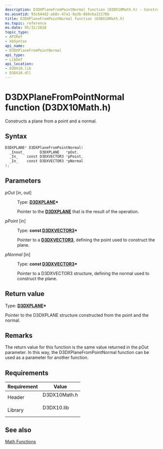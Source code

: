```yaml
---
description: D3DXPlaneFromPointNormal function (D3DX10Math.h) - Constructs a plane from a point and a normal.
ms.assetid: 93c644d2-ab8c-47a1-9a3b-8b9c6a13178b
title: D3DXPlaneFromPointNormal function (D3DX10Math.h)
ms.topic: reference
ms.date: 05/31/2018
topic_type: 
- APIRef
- kbSyntax
api_name: 
- D3DXPlaneFromPointNormal
api_type: 
- LibDef
api_location: 
- D3DX10.lib
- D3DX10.dll
---
```


# D3DXPlaneFromPointNormal function (D3DX10Math.h)

Constructs a plane from a point and a normal.

## Syntax


```C++
D3DXPLANE* D3DXPlaneFromPointNormal(
  _Inout_       D3DXPLANE   *pOut,
  _In_    const D3DXVECTOR3 *pPoint,
  _In_    const D3DXVECTOR3 *pNormal
);
```



## Parameters

<dl> <dt>

*pOut* \[in, out\]
</dt> <dd>

Type: **[**D3DXPLANE**](../direct3d9/d3dxplane.md)\***

Pointer to the [**D3DXPLANE**](d3d10-d3dxplane.md) that is the result of the operation.

</dd> <dt>

*pPoint* \[in\]
</dt> <dd>

Type: **const [**D3DXVECTOR3**](../direct3d9/d3dxvector3.md)\***

Pointer to a [**D3DXVECTOR3**](d3d10-d3dxvector3.md), defining the point used to construct the plane.

</dd> <dt>

*pNormal* \[in\]
</dt> <dd>

Type: **const [**D3DXVECTOR3**](../direct3d9/d3dxvector3.md)\***

Pointer to a D3DXVECTOR3 structure, defining the normal used to construct the plane.

</dd> </dl>

## Return value

Type: **[**D3DXPLANE**](../direct3d9/d3dxplane.md)\***

Pointer to the D3DXPLANE structure constructed from the point and the normal.

## Remarks

The return value for this function is the same value returned in the pOut parameter. In this way, the D3DXPlaneFromPointNormal function can be used as a parameter for another function.

## Requirements



| Requirement | Value |
|--------------------|-----------------------------------------------------------------------------------------|
| Header<br/>  | <dl> <dt>D3DX10Math.h</dt> </dl> |
| Library<br/> | <dl> <dt>D3DX10.lib</dt> </dl>   |



## See also

<dl> <dt>

[Math Functions](d3d10-graphics-reference-d3dx10-functions-math.md)
</dt> </dl>

 

 
